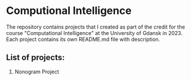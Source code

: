 # Computional Intelligence

The repository contains projects that I created as part of the credit for the course "Computational Intelligence" at the University of Gdansk in 2023.
Each project contains its own README.md file with description.

## List of projects:

1. Nonogram Project

